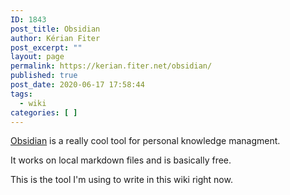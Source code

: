 ```yaml
---
ID: 1843
post_title: Obsidian
author: Kérian Fiter
post_excerpt: ""
layout: page
permalink: https://kerian.fiter.net/obsidian/
published: true
post_date: 2020-06-17 17:58:44
tags:
  - wiki
categories: [ ]
---
```

[Obsidian][1] is a really cool tool for personal knowledge managment.

It works on local markdown files and is basically free.

This is the tool I'm using to write in this wiki right now.

 [1]: https://obsidian.md/
